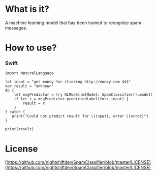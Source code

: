 # What is it?
A machine learning model that has been trained to recognize spam messages.

# How to use?

### Swift

```
import NaturalLanguage

let input = "get money for clicking http://money.com $$$"
var result = "unknown"
do {
    let msgPredictor = try NLModel(mlModel: SpamClassifier().model)
    if let r = msgPredictor.predictedLabel(for: input) {
        result = r
    }
} catch {
   print("Could not predict result for \(input), error \(error)")
}

print(result) 
```

# License
[https://github.com/nightshiftdev/SpamClassifier/blob/master/LICENSE](https://github.com/nightshiftdev/SpamClassifier/blob/master/LICENSE)
